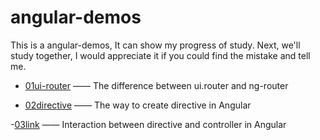 # angular-demos
This is a angular-demos, It can show my progress of study. Next, we'll study together, I would appreciate it if you could find the mistake and tell me.

- [01ui-router](https://github.com/flyingpig2016/angular-demos/tree/master/01ui-router) —— The difference between ui.router and ng-router

- [02directive](https://github.com/flyingpig2016/angular-demos/tree/master/02directive) —— The way to create directive in Angular

-[03link](https://github.com/flyingpig2016/angular-demos/tree/master/03link) —— Interaction between directive and controller in Angular
